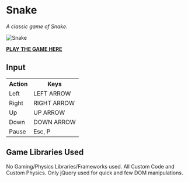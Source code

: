 # Snake

*A classic game of Snake.*

![Snake](https://mohanchand201.github.io/snake-game/screenshot.jpg)

**[PLAY THE GAME HERE](https://mohanchand201.github.io/snake-game)**

## Input

<table>
  <tr>
    <th>Action</th><th>Keys</th>
  </tr>
  <tr>
    <td>Left</td><td>LEFT ARROW</td>
  </tr>
  <tr>
    <td>Right</td><td>RIGHT ARROW</td>
  </tr>
  <tr>
    <td>Up</td><td>UP ARROW</td>
  </tr>
  <tr>
    <td>Down</td><td>DOWN ARROW</td>
  </tr>
  <tr>
    <td>Pause</td><td>Esc, P</td>
  </tr>
</table>

## Game Libraries Used

No Gaming/Physics Libraries/Frameworks used. All Custom Code and Custom Physics.
Only jQuery used for quick and few DOM manipulations.
